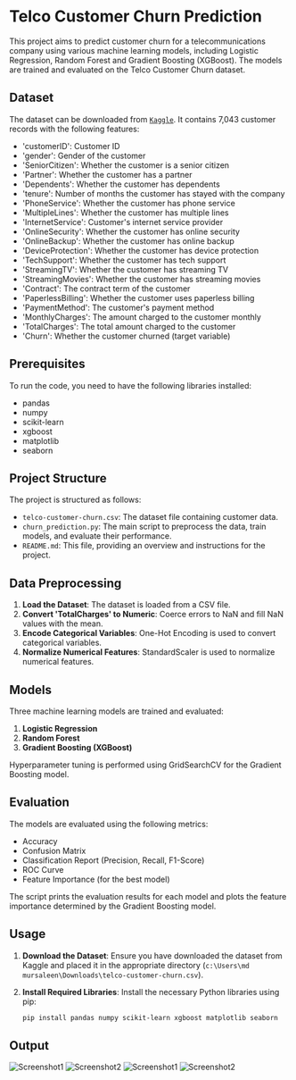 # Telco Customer Churn Prediction

This project aims to predict customer churn for a telecommunications company using various machine learning models, including Logistic Regression, Random Forest and Gradient Boosting (XGBoost). The models are trained and evaluated on the Telco Customer Churn dataset.

## Dataset

The dataset can be downloaded from [`Kaggle`](https://www.kaggle.com/blastchar/telco-customer-churn). It contains 7,043 customer records with the following features:

- 'customerID': Customer ID
- 'gender': Gender of the customer
- 'SeniorCitizen': Whether the customer is a senior citizen
- 'Partner': Whether the customer has a partner
- 'Dependents': Whether the customer has dependents
- 'tenure': Number of months the customer has stayed with the company
- 'PhoneService': Whether the customer has phone service
- 'MultipleLines': Whether the customer has multiple lines
- 'InternetService': Customer's internet service provider
- 'OnlineSecurity': Whether the customer has online security
- 'OnlineBackup': Whether the customer has online backup
- 'DeviceProtection': Whether the customer has device protection
- 'TechSupport': Whether the customer has tech support
- 'StreamingTV': Whether the customer has streaming TV
- 'StreamingMovies': Whether the customer has streaming movies
- 'Contract': The contract term of the customer
- 'PaperlessBilling': Whether the customer uses paperless billing
- 'PaymentMethod': The customer's payment method
- 'MonthlyCharges': The amount charged to the customer monthly
- 'TotalCharges': The total amount charged to the customer
- 'Churn': Whether the customer churned (target variable)

## Prerequisites

To run the code, you need to have the following libraries installed:

- pandas
- numpy
- scikit-learn
- xgboost
- matplotlib
- seaborn

## Project Structure

The project is structured as follows:

- `telco-customer-churn.csv`: The dataset file containing customer data.
- `churn_prediction.py`: The main script to preprocess the data, train models, and evaluate their performance.
- `README.md`: This file, providing an overview and instructions for the project.

## Data Preprocessing

1. **Load the Dataset**: The dataset is loaded from a CSV file.
2. **Convert 'TotalCharges' to Numeric**: Coerce errors to NaN and fill NaN values with the mean.
3. **Encode Categorical Variables**: One-Hot Encoding is used to convert categorical variables.
4. **Normalize Numerical Features**: StandardScaler is used to normalize numerical features.

## Models

Three machine learning models are trained and evaluated:

1. **Logistic Regression**
2. **Random Forest**
3. **Gradient Boosting (XGBoost)**

Hyperparameter tuning is performed using GridSearchCV for the Gradient Boosting model.

## Evaluation

The models are evaluated using the following metrics:

- Accuracy
- Confusion Matrix
- Classification Report (Precision, Recall, F1-Score)
- ROC Curve
- Feature Importance (for the best model)

The script prints the evaluation results for each model and plots the feature importance determined by the Gradient Boosting model.

## Usage

1. **Download the Dataset**: Ensure you have downloaded the dataset from Kaggle and placed it in the appropriate directory (`c:\Users\md mursaleen\Downloads\telco-customer-churn.csv`).

2. **Install Required Libraries**: Install the necessary Python libraries using pip:

   ```sh
   pip install pandas numpy scikit-learn xgboost matplotlib seaborn

## Output

![Screenshot1](output1.png)
![Screenshot2](confusion_matrix.png) 
![Screenshot1](features_importance.png)
![Screenshot2](roc_curve.png)  
